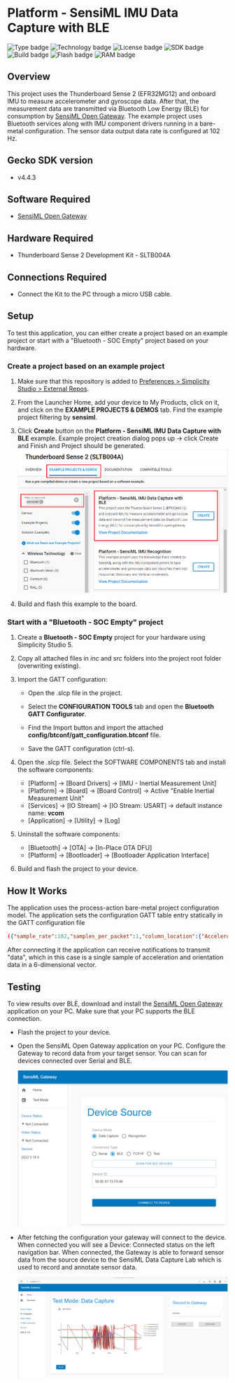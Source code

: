 # Platform - SensiML IMU Data Capture with BLE #

![Type badge](https://img.shields.io/badge/dynamic/json?url=https://raw.githubusercontent.com/SiliconLabs/application_examples_ci/master/platform_applications/SensiML_IMU_BLE_common.json&label=Type&query=type&color=green)
![Technology badge](https://img.shields.io/badge/dynamic/json?url=https://raw.githubusercontent.com/SiliconLabs/application_examples_ci/master/platform_applications/SensiML_IMU_BLE_common.json&label=Technology&query=technology&color=green)
![License badge](https://img.shields.io/badge/dynamic/json?url=https://raw.githubusercontent.com/SiliconLabs/application_examples_ci/master/platform_applications/SensiML_IMU_BLE_common.json&label=License&query=license&color=green)
![SDK badge](https://img.shields.io/badge/dynamic/json?url=https://raw.githubusercontent.com/SiliconLabs/application_examples_ci/master/platform_applications/SensiML_IMU_BLE_common.json&label=SDK&query=sdk&color=green)
![Build badge](https://img.shields.io/endpoint?url=https://raw.githubusercontent.com/SiliconLabs/application_examples_ci/master/platform_applications/SensiML_IMU_BLE_build_status.json)
![Flash badge](https://img.shields.io/badge/dynamic/json?url=https://raw.githubusercontent.com/SiliconLabs/application_examples_ci/master/platform_applications/SensiML_IMU_BLE_common.json&label=Flash&query=flash&color=blue)
![RAM badge](https://img.shields.io/badge/dynamic/json?url=https://raw.githubusercontent.com/SiliconLabs/application_examples_ci/master/platform_applications/SensiML_IMU_BLE_common.json&label=RAM&query=ram&color=blue)

## Overview ##

This project uses the Thunderboard Sense 2 (EFR32MG12) and onboard IMU to measure accelerometer and gyroscope data. After that, the measurement data are transmitted via Bluetooth Low Energy (BLE) for consumption by [SensiML Open Gateway](https://github.com/sensiml/open-gateway/). The example project uses Bluetooth services along with IMU component drivers running in a bare-metal configuration. The sensor data output data rate is configured at 102 Hz.

## Gecko SDK version ##

- v4.4.3

## Software Required ##

- [SensiML Open Gateway](https://sensiml.com/download/)

## Hardware Required ##

- Thunderboard Sense 2 Development Kit - SLTB004A

## Connections Required ##

- Connect the Kit to the PC through a micro USB cable.

## Setup ##

To test this application, you can either create a project based on an example project or start with a "Bluetooth - SOC Empty" project based on your hardware.

### Create a project based on an example project ###

1. Make sure that this repository is added to [Preferences > Simplicity Studio > External Repos](https://docs.silabs.com/simplicity-studio-5-users-guide/latest/ss-5-users-guide-about-the-launcher/welcome-and-device-tabs).

2. From the Launcher Home, add your device to My Products, click on it, and click on the **EXAMPLE PROJECTS & DEMOS** tab. Find the example project filtering by **sensiml**.

3. Click **Create** button on the **Platform - SensiML IMU Data Capture with BLE** example. Example project creation dialog pops up -> click Create and Finish and Project should be generated.
![create_project](image/create_project.png)

4. Build and flash this example to the board.

### Start with a "Bluetooth - SOC Empty" project ###

1. Create a **Bluetooth - SOC Empty** project for your hardware using Simplicity Studio 5.

2. Copy all attached files in *inc* and *src* folders into the project root folder (overwriting existing).

3. Import the GATT configuration:

   - Open the .slcp file in the project.

   - Select the **CONFIGURATION TOOLS** tab and open the **Bluetooth GATT Configurator**.

   - Find the Import button and import the attached **config/btconf/gatt_configuration.btconf** file.

   - Save the GATT configuration (ctrl-s).

4. Open the .slcp file. Select the SOFTWARE COMPONENTS tab and install the software components:

   - [Platform] → [Board Drivers] → [IMU - Inertial Measurement Unit]
   - [Platform] → [Board] → [Board Control] → Active "Enable Inertial Measurement Unit"
   - [Services] → [IO Stream] → [IO Stream: USART] → default instance name: **vcom**
   - [Application] → [Utility] → [Log]

5. Uninstall the software components:

   - [Bluetooth] → [OTA] → [In-Place OTA DFU]
   - [Platform] → [Bootloader] → [Bootloader Application Interface]

6. Build and flash the project to your device.

## How It Works ##

The application uses the process-action bare-metal project configuration model. The application sets the configuration GATT table entry statically in the GATT configuration file

```json
({"sample_rate":102,"samples_per_packet":1,"column_location":{"AccelerometerX":0,"AccelerometerY":1,"AccelerometerZ":2,"GyroscopeX":3,"GyroscopeY":4,"GyroscopeZ":5}});
```

After connecting it the application can receive notifications to transmit "data", which in this case is a single sample of acceleration and orientation data in a 6-dimensional vector.

## Testing ##

To view results over BLE, download and install the [SensiML Open Gateway](https://sensiml.com/download/) application on your PC. Make sure that your PC supports the BLE connection.

- Flash the project to your device.

- Open the SensiML Open Gateway application on your PC. Configure the Gateway to record data from your target sensor. You can scan for devices connected over Serial and BLE.

  ![config](image/sensiml_gateway_config.png)

- After fetching the configuration your gateway will connect to the device. When connected you will see a Device: Connected status on the left navigation bar. When connected, the Gateway is able to forward sensor data from the source device to the SensiML Data Capture Lab which is used to record and annotate sensor data.

  ![config](image/imu_data_capture.png)
